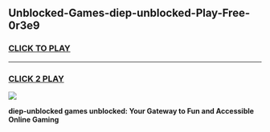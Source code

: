 
## Unblocked-Games-diep-unblocked-Play-Free-0r3e9
<h3>
<a href="https://premium76.site?title=diep-unblocked&ref=18A1">CLICK TO PLAY</a></h3>
<hr>

<h3>
<a href="https://premium76.site?title=diep-unblocked&ref=18A1">CLICK 2 PLAY</a>
  
</h3>

<a href="https://premium76.site?title=diep-unblocked&ref=18A1"><img src="https://clearcache.store/games.png"></a>


**diep-unblocked games unblocked: Your Gateway to Fun and Accessible Online Gaming**
